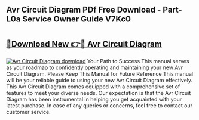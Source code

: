 ## Avr Circuit Diagram PDf Free Download - Part-L0a Service Owner Guide V7Kc0

# <h2><a href="http://dfqhlzk.blite.top/?on=Avr+Circuit+Diagram">🔗Download New 👉🔴 Avr Circuit Diagram</a></h2>

[![Avr Circuit Diagram download](https://i.imgur.com/lujVjoI.png)](http://dfqhlzk.blite.top/?on=Avr+Circuit+Diagram)
Your Path to Success This manual serves as your roadmap to confidently operating and maintaining your new Avr Circuit Diagram. Please Keep This Manual for Future Reference This manual will be your reliable guide to using your new Avr Circuit Diagram effectively. This Avr Circuit Diagram comes equipped with a comprehensive set of features to meet your diverse needs. Our expectation is that the Avr Circuit Diagram has been instrumental in helping you get acquainted with your latest purchase. In case of any queries or concerns, feel free to contact our customer service.
